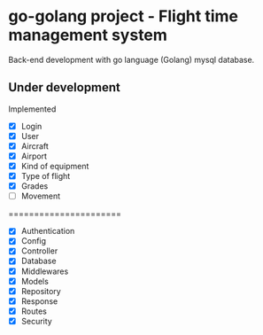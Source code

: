 # go-golang project - Flight time management system

Back-end development with go language (Golang) mysql database.

## Under development

Implemented

- [x] Login
- [x] User
- [x] Aircraft
- [x] Airport
- [x] Kind of equipment
- [x] Type of flight
- [x] Grades
- [ ] Movement 

======================

- [x] Authentication
- [x] Config
- [x] Controller
- [x] Database
- [x] Middlewares
- [x] Models
- [x] Repository
- [x] Response
- [x] Routes
- [x] Security
